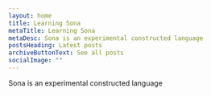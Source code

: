 ```yaml
---
layout: home
title: Learning Sona
metaTitle: Learning Sona
metaDesc: Sona is an experimental constructed language
postsHeading: Latest posts
archiveButtonText: See all posts
socialImage: ""
---
```

Sona is an experimental constructed language